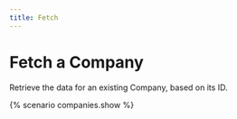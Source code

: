 ```yaml
---
title: Fetch
---
```


# Fetch a Company

Retrieve the data for an existing Company, based on its ID.

{% scenario companies.show %}
